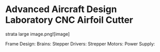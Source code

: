 # Advanced Aircraft Design Laboratory CNC Airfoil Cutter


strata large image.png![image]



Frame Design:
Brains:
Stepper Drivers:
Strepper Motors:
Power Supply: 


